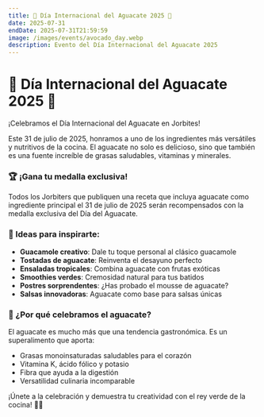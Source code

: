 ```yaml
---
title: 🥑 Día Internacional del Aguacate 2025 🥑
date: 2025-07-31
endDate: 2025-07-31T21:59:59
image: /images/events/avocado_day.webp
description: Evento del Día Internacional del Aguacate 2025
---
```


# 🥑 Día Internacional del Aguacate 2025 🥑

¡Celebramos el Día Internacional del Aguacate en Jorbites!

Este 31 de julio de 2025, honramos a uno de los ingredientes más versátiles y nutritivos de la cocina. El aguacate no solo es delicioso, sino que también es una fuente increíble de grasas saludables, vitaminas y minerales.

### 🏆 ¡Gana tu medalla exclusiva!

Todos los Jorbiters que publiquen una receta que incluya aguacate como ingrediente principal el 31 de julio de 2025 serán recompensados con la medalla exclusiva del Día del Aguacate.

### 🥑 Ideas para inspirarte:

- **Guacamole creativo**: Dale tu toque personal al clásico guacamole
- **Tostadas de aguacate**: Reinventa el desayuno perfecto
- **Ensaladas tropicales**: Combina aguacate con frutas exóticas
- **Smoothies verdes**: Cremosidad natural para tus batidos
- **Postres sorprendentes**: ¿Has probado el mousse de aguacate?
- **Salsas innovadoras**: Aguacate como base para salsas únicas

### 💚 ¿Por qué celebramos el aguacate?

El aguacate es mucho más que una tendencia gastronómica. Es un superalimento que aporta:
- Grasas monoinsaturadas saludables para el corazón
- Vitamina K, ácido fólico y potasio
- Fibra que ayuda a la digestión
- Versatilidad culinaria incomparable

¡Únete a la celebración y demuestra tu creatividad con el rey verde de la cocina! 🥑👑
